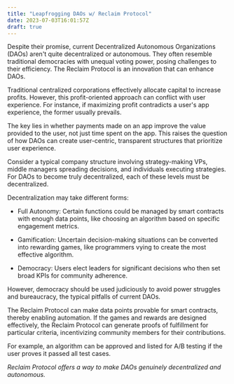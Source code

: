 ```yaml
---
title: "Leapfrogging DAOs w/ Reclaim Protocol"
date: 2023-07-03T16:01:57Z
draft: true
---
```


Despite their promise, current Decentralized Autonomous Organizations (DAOs) aren't quite decentralized or autonomous. They often resemble traditional democracies with unequal voting power, posing challenges to their efficiency. The Reclaim Protocol is an innovation that can enhance DAOs.

Traditional centralized corporations effectively allocate capital to increase profits. However, this profit-oriented approach can conflict with user experience. For instance, if maximizing profit contradicts a user's app experience, the former usually prevails.

The key lies in whether payments made on an app improve the value provided to the user, not just time spent on the app. This raises the question of how DAOs can create user-centric, transparent structures that prioritize user experience.

Consider a typical company structure involving strategy-making VPs, middle managers spreading decisions, and individuals executing strategies. For DAOs to become truly decentralized, each of these levels must be decentralized.

Decentralization may take different forms:

- Full Autonomy: Certain functions could be managed by smart contracts with enough data points, like choosing an algorithm based on specific engagement metrics.

- Gamification: Uncertain decision-making situations can be converted into rewarding games, like programmers vying to create the most effective algorithm.

- Democracy: Users elect leaders for significant decisions who then set broad KPIs for community adherence.

However, democracy should be used judiciously to avoid power struggles and bureaucracy, the typical pitfalls of current DAOs.

The Reclaim Protocol can make data points provable for smart contracts, thereby enabling automation. If the games and rewards are designed effectively, the Reclaim Protocol can generate proofs of fulfillment for particular criteria, incentivizing community members for their contributions.

For example, an algorithm can be approved and listed for A/B testing if the user proves it passed all test cases.

_*Reclaim Protocol offers a way to make DAOs genuinely decentralized and autonomous.*_





